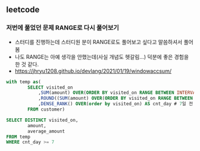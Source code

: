 ## leetcode 
### 저번에 풀었던 문제 RANGE로 다시 풀어보기
- 스터디를 진행하는데 스터디원 분이 RANGE로도 풀어보고 싶다고 말씀하셔서 풀어봄
- 나도 RANGE는 아예 생각을 안했는데(사실 개념도 헷갈림...) 덕분에 좋은 경험을 한 것 같다. 
- https://jhryu1208.github.io/devlang/2021/01/19/windowaccsum/

```sql
with temp as(
        SELECT visited_on 
            ,SUM(amount) OVER(ORDER BY visited_on RANGE BETWEEN INTERVAL '6' DAY PRECEDING AND CURRENT ROW) AS amount # 이동 합 
            ,ROUND((SUM(amount) OVER(ORDER BY visited_on RANGE BETWEEN INTERVAL '6' DAY PRECEDING AND CURRENT ROW)/7), 2) AS average_amount #이동 평균
            ,DENSE_RANK() OVER(order by visited_on) AS cnt_day # 7일 전 평균 값을 계산하기 위함 
        FROM customer)

SELECT DISTINCT visited_on, 
        amount,
        average_amount
FROM temp
WHERE cnt_day >= 7
```
